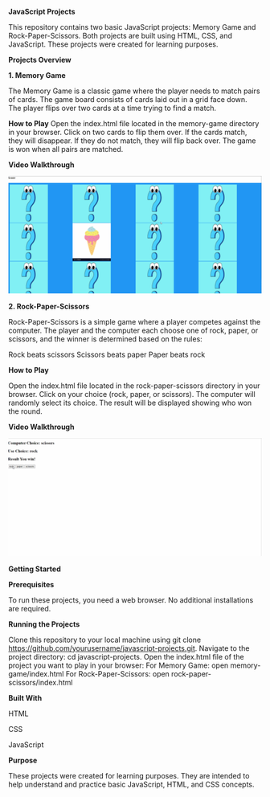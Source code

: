 **JavaScript Projects**

This repository contains two basic JavaScript projects: Memory Game and Rock-Paper-Scissors. Both projects are built using HTML, CSS, and JavaScript. These projects were created for learning purposes.




**Projects Overview**

**1. Memory Game**

The Memory Game is a classic game where the player needs to match pairs of cards. The game board consists of cards laid out in a grid face down. The player flips over two cards at a time trying to find a match.


**How to Play**
Open the index.html file located in the memory-game directory in your browser.
Click on two cards to flip them over.
If the cards match, they will disappear.
If they do not match, they will flip back over.
The game is won when all pairs are matched.

**Video Walkthrough**

![](https://github.com/vaishnaviingole/JavascrpitHandsOn/blob/main/memory.gif)

**2. Rock-Paper-Scissors**

Rock-Paper-Scissors is a simple game where a player competes against the computer. The player and the computer each choose one of rock, paper, or scissors, and the winner is determined based on the rules:

Rock beats scissors
Scissors beats paper
Paper beats rock

**How to Play**

Open the index.html file located in the rock-paper-scissors directory in your browser.
Click on your choice (rock, paper, or scissors).
The computer will randomly select its choice.
The result will be displayed showing who won the round.

**Video Walkthrough**

![](
https://github.com/vaishnaviingole/JavascrpitHandsOn/blob/main/rockpaper.gif)

**Getting Started**

**Prerequisites**

To run these projects, you need a web browser. No additional installations are required.

**Running the Projects**

Clone this repository to your local machine using git clone https://github.com/yourusername/javascript-projects.git.
Navigate to the project directory: cd javascript-projects.
Open the index.html file of the project you want to play in your browser:
For Memory Game: open memory-game/index.html
For Rock-Paper-Scissors: open rock-paper-scissors/index.html

**Built With**

HTML

CSS

JavaScript

**Purpose**

These projects were created for learning purposes. They are intended to help understand and practice basic JavaScript, HTML, and CSS concepts.


